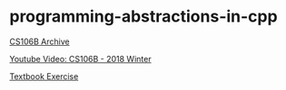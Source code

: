 # programming-abstractions-in-cpp

[CS106B Archive](https://www.keithschwarz.com/cs106b/)

[Youtube Video: CS106B - 2018 Winter](https://www.youtube.com/watch?v=Ua-31ucGAZ0&list=PLoCMsyE1cvdWiqgyzwAz_uGLSHsuYZlMX)

[Textbook Exercise](./TextbookExerciseAll.md)